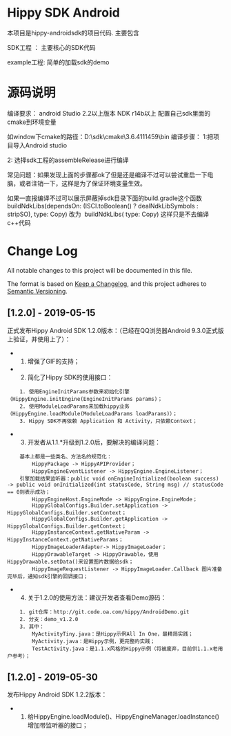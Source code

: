 # Hippy SDK Android

本项目是hippy-androidsdk的项目代码.
主要包含

SDK工程 ：
主要核心的SDK代码

example工程:
简单的加载sdk的demo

# 源码说明
编译要求： android Studio 2.2以上版本
NDK r14b以上
配置自己sdk里面的cmake到环境变量

如window下cmake的路径：D:\sdk\cmake\3.6.4111459\bin
编译步骤：
1:把项目导入Android studio

2: 选择sdk工程的assembleRelease进行编译

常见问题：如果发现上面的步骤都ok了但是还是编译不过可以尝试重启一下电脑，或者注销一下，这样是为了保证环境变量生效。

如果一直报编译不过可以展示屏蔽掉sdk目录下面的build.gradle这个函数
buildNdkLibs(dependsOn: (ISCI.toBoolean() ? dealNdkLibSymbols : stripSO), type: Copy)
改为  buildNdkLibs( type: Copy) 这样只是不去编译c++代码


# Change Log
All notable changes to this project will be documented in this file.

The format is based on [Keep a Changelog](https://keepachangelog.com/en/1.0.0/),
and this project adheres to [Semantic Versioning](https://semver.org/spec/v2.0.0.html).

## [1.2.0] - 2019-05-15
 正式发布Hippy Android SDK 1.2.0版本：（已经在QQ浏览器Android 9.3.0正式版上验证，并使用上了）：

* 1. 增强了GIF的支持；
* 2. 简化了Hippy SDK的使用接口：
```
    1. 使用EngineInitParams参数来初始化引擎（HippyEngine.initEngine(EngineInitParams params)；
    2. 使用ModuleLoadParams来加载hippy业务（HippyEngine.loadModule(ModuleLoadParams loadParams)）；
    3. Hippy SDK不再依赖 Application 和 Activity，只依赖Context；
```

* 3. 开发者从1.1.*升级到1.2.0后，要解决的编译问题：
```
    基本上都是一些类名、方法名的规范化：
        HippyPackage -> HippyAPIProvider；
        HippyEngineEventListener -> HippyEngine.EngineListener；
    引擎加载结果监听器：public void onEngineInitialized(boolean success) -> public void onInitialized(int statusCode, String msg) // statusCode == 0则表示成功；
        HippyEngineHost.EngineMode -> HippyEngine.EngineMode；
        HippyGlobalConfigs.Builder.setApplication -> HippyGlobalConfigs.Builder.setContext；
        HippyGlobalConfigs.Builder.getApplication -> HippyGlobalConfigs.Builder.getContext；
        HippyInstanceContext.getNativeParam -> HippyInstanceContext.getNativeParams；
        HippyImageLoaderAdapter-> HippyImageLoader；
        HippyDrawableTarget -> HippyDrawable，使用HippyDrawable.setData()来设置图片数据给sdk；
        HippyImageRequestListener -> HippyImageLoader.Callback 图片准备完毕后，通知sdk引擎的回调接口；
```

* 4. 关于1.2.0的使用方法：建议开发者查看Demo源码：
```
    1. git仓库：http://git.code.oa.com/hippy/AndroidDemo.git
    2. 分支：demo_v1.2.0
    3. 其中：
        MyActivityTiny.java：是Hippy示例All In One，最精简实践；
        MyActivity.java：是Hippy示例，更完整的实践；
        TestActivity.java：是1.1.x风格的Hippy示例（将被废弃，目前供1.1.x老用户参考）；
```

## [1.2.0] - 2019-05-30
 发布Hippy Android SDK 1.2.2版本：

* 1. 给HippyEngine.loadModule()、HippyEngineManager.loadInstance()增加带监听器的接口；